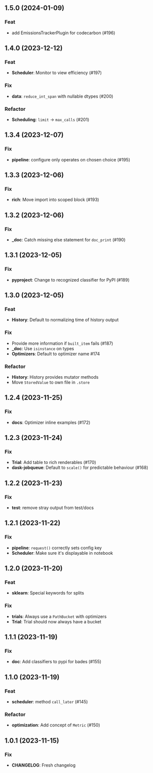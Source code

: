## 1.5.0 (2024-01-09)

### Feat

- add EmissionsTrackerPlugin for codecarbon (#196)

## 1.4.0 (2023-12-12)

### Feat

- **Scheduler**: Monitor to view efficiency (#197)

### Fix

- **data**: `reduce_int_span` with nullable dtypes (#200)

### Refactor

- **Scheduling**: `limit` -> `max_calls` (#201)

## 1.3.4 (2023-12-07)

### Fix

- **pipeline**: configure only operates on chosen choice (#195)

## 1.3.3 (2023-12-06)

### Fix

- **rich**: Move import into scoped block (#193)

## 1.3.2 (2023-12-06)

### Fix

- **_doc**: Catch missing else statement for `doc_print` (#190)

## 1.3.1 (2023-12-05)

### Fix

- **pyproject**: Change to recognized classifier for PyPI (#189)

## 1.3.0 (2023-12-05)

### Feat

- **History**: Default to normalizing time of history output

### Fix

- Provide more information if `built_item` fails (#187)
- **_doc**: Use `isinstance` on types
- **Optimizers**: Default to optimizer name #174

### Refactor

- **History**: History provides mutator methods
- Move `StoredValue` to own file in `.store`

## 1.2.4 (2023-11-25)

### Fix

- **docs**: Optimizer inline examples (#172)

## 1.2.3 (2023-11-24)

### Fix

- **Trial**: Add table to rich renderables (#170)
- **dask-jobqueue**: Default to `scale()` for predictable behaviour (#168)

## 1.2.2 (2023-11-23)

### Fix

- **test**: remove stray output from test/docs

## 1.2.1 (2023-11-22)

### Fix

- **pipeline**: `request()` correctly sets config key
- **Scheduler**: Make sure it's displayable in notebook

## 1.2.0 (2023-11-20)

### Feat

- **sklearn**: Special keywords for splits

### Fix

- **trials**: Always use a `PathBucket` with optimizers
- **Trial**: Trial should now always have a bucket

## 1.1.1 (2023-11-19)

### Fix

- **doc**: Add classifiers to pypi for bades (#155)

## 1.1.0 (2023-11-19)

### Feat

- **scheduler**: method `call_later` (#145)

### Refactor

- **optimization**: Add concept of `Metric` (#150)

## 1.0.1 (2023-11-15)

### Fix

- **CHANGELOG**: Fresh changelog
